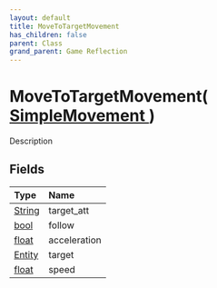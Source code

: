 ```yaml
---
layout: default
title: MoveToTargetMovement
has_children: false
parent: Class
grand_parent: Game Reflection
---
```

# MoveToTargetMovement( [ SimpleMovement ](/docs/game-reflection/classes/simple_movement) )
Description 

## Fields

| Type | Name |
|:-------------|:--------------|
| [String](/docs/game-reflection/components/string) | target_att |
| [bool](/docs/game-reflection/components/bool) | follow |
| [float](/docs/game-reflection/components/float) | acceleration |
| [Entity](/docs/game-reflection/classes/entity) | target |
| [float](/docs/game-reflection/components/float) | speed |

